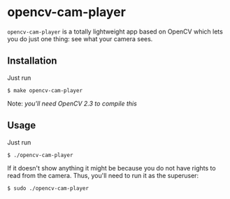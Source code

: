 opencv-cam-player
==================

`opencv-cam-player` is a totally lightweight app based on OpenCV which lets you
do just one thing: see what your camera sees.


Installation
------------

Just run

    $ make opencv-cam-player

Note: *you'll need OpenCV 2.3 to compile this*

Usage
-----

Just run

    $ ./opencv-cam-player

If it doesn't show anything it might be because you do not have rights to read
from the camera. Thus, you'll need to run it as the superuser:


    $ sudo ./opencv-cam-player

